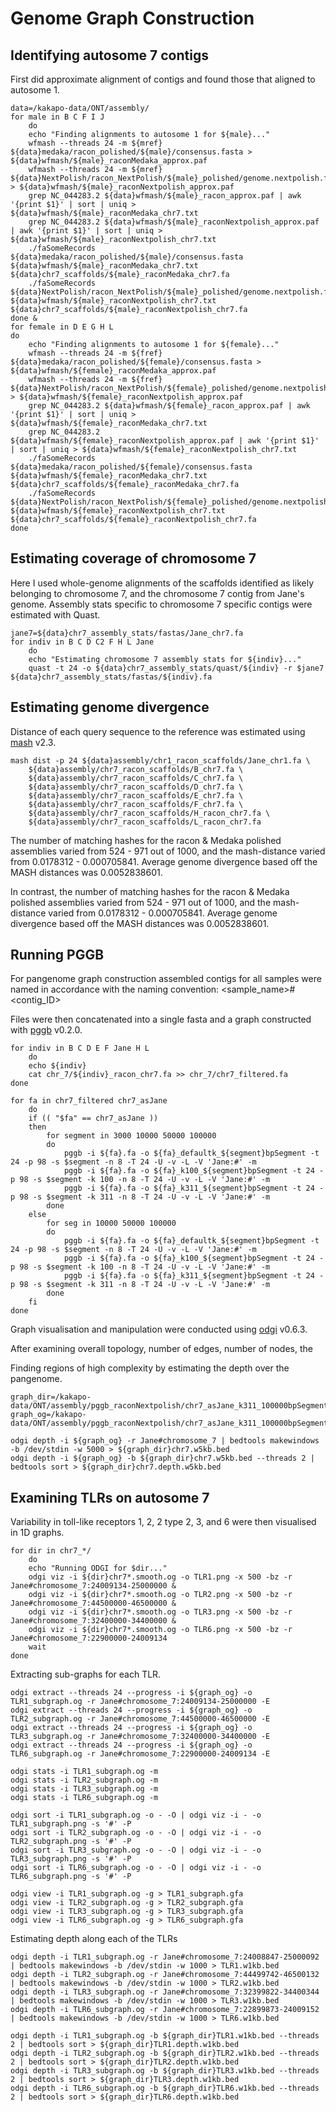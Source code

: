# Genome Graph Construction
## Identifying autosome 7 contigs
First did approximate alignment of contigs and found those that aligned to autosome 1.
```
data=/kakapo-data/ONT/assembly/
for male in B C F I J
    do
    echo "Finding alignments to autosome 1 for ${male}..."
    wfmash --threads 24 -m ${mref} ${data}medaka/racon_polished/${male}/consensus.fasta > ${data}wfmash/${male}_raconMedaka_approx.paf
    wfmash --threads 24 -m ${mref} ${data}NextPolish/racon_NextPolish/${male}_polished/genome.nextpolish.fasta > ${data}wfmash/${male}_raconNextpolish_approx.paf
    grep NC_044283.2 ${data}wfmash/${male}_racon_approx.paf | awk '{print $1}' | sort | uniq > ${data}wfmash/${male}_raconMedaka_chr7.txt
    grep NC_044283.2 ${data}wfmash/${male}_raconNextpolish_approx.paf | awk '{print $1}' | sort | uniq > ${data}wfmash/${male}_raconNextpolish_chr7.txt
    ./faSomeRecords ${data}medaka/racon_polished/${male}/consensus.fasta ${data}wfmash/${male}_raconMedaka_chr7.txt ${data}chr7_scaffolds/${male}_raconMedaka_chr7.fa
    ./faSomeRecords ${data}NextPolish/racon_NextPolish/${male}_polished/genome.nextpolish.fasta ${data}wfmash/${male}_raconNextpolish_chr7.txt ${data}chr7_scaffolds/${male}_raconNextpolish_chr7.fa
done &
for female in D E G H L
do
    echo "Finding alignments to autosome 1 for ${female}..."
    wfmash --threads 24 -m ${fref} ${data}medaka/racon_polished/${female}/consensus.fasta > ${data}wfmash/${female}_raconMedaka_approx.paf
    wfmash --threads 24 -m ${fref} ${data}NextPolish/racon_NextPolish/${female}_polished/genome.nextpolish.fasta > ${data}wfmash/${female}_raconNextpolish_approx.paf
    grep NC_044283.2 ${data}wfmash/${female}_racon_approx.paf | awk '{print $1}' | sort | uniq > ${data}wfmash/${female}_raconMedaka_chr7.txt
    grep NC_044283.2 ${data}wfmash/${female}_raconNextpolish_approx.paf | awk '{print $1}' | sort | uniq > ${data}wfmash/${female}_raconNextpolish_chr7.txt
    ./faSomeRecords ${data}medaka/racon_polished/${female}/consensus.fasta ${data}wfmash/${female}_raconMedaka_chr7.txt ${data}chr7_scaffolds/${female}_raconMedaka_chr7.fa
    ./faSomeRecords ${data}NextPolish/racon_NextPolish/${female}_polished/genome.nextpolish.fasta ${data}wfmash/${female}_raconNextpolish_chr7.txt ${data}chr7_scaffolds/${female}_raconNextpolish_chr7.fa
done
```
## Estimating coverage of chromosome 7
Here I used whole-genome alignments of the scaffolds identified as likely belonging to chromosome 7, and the chromosome 7 contig from Jane's genome.
Assembly stats specific to chromosome 7 specific contigs were estimated with Quast.
```
jane7=${data}chr7_assembly_stats/fastas/Jane_chr7.fa
for indiv in B C D C2 F H L Jane
    do
    echo "Estimating chromosome 7 assembly stats for ${indiv}..."
    quast -t 24 -o ${data}chr7_assembly_stats/quast/${indiv} -r $jane7 ${data}chr7_assembly_stats/fastas/${indiv}.fa

```
## Estimating genome divergence
Distance of each query sequence to the reference was estimated using [mash](https://mash.readthedocs.io/en/latest/index.html) v2.3.
```
mash dist -p 24 ${data}assembly/chr1_racon_scaffolds/Jane_chr1.fa \
    ${data}assembly/chr7_racon_scaffolds/B_chr7.fa \
    ${data}assembly/chr7_racon_scaffolds/C_chr7.fa \
    ${data}assembly/chr7_racon_scaffolds/D_chr7.fa \
    ${data}assembly/chr7_racon_scaffolds/E_chr7.fa \
    ${data}assembly/chr7_racon_scaffolds/F_chr7.fa \
    ${data}assembly/chr7_racon_scaffolds/H_racon_chr7.fa \
    ${data}assembly/chr7_racon_scaffolds/L_racon_chr7.fa 
```
The number of matching hashes for the racon & Medaka polished assemblies varied from 524 - 971 out of 1000, and the mash-distance varied from 0.0178312 - 0.000705841. Average genome divergence based off the MASH distances was 0.0052838601.

In contrast, the number of matching hashes for the racon & Medaka polished assemblies varied from 524 - 971 out of 1000, and the mash-distance varied from 0.0178312 - 0.000705841. Average genome divergence based off the MASH distances was 0.0052838601.

## Running PGGB
For pangenome graph construction assembled contigs for all samples were named in accordance with the naming convention:
<sample_name>#<contig_ID>

Files were then concatenated into a single fasta and a graph constructed with [pggb](https://github.com/pangenome/pggb) v0.2.0.
```
for indiv in B C D E F Jane H L
    do
    echo ${indiv}
    cat chr_7/${indiv}_racon_chr7.fa >> chr_7/chr7_filtered.fa
done

for fa in chr7_filtered chr7_asJane
    do
    if (( "$fa" == chr7_asJane ))
    then
        for segment in 3000 10000 50000 100000
        do
            pggb -i ${fa}.fa -o ${fa}_defaultk_${segment}bpSegment -t 24 -p 98 -s $segment -n 8 -T 24 -U -v -L -V 'Jane:#' -m
            pggb -i ${fa}.fa -o ${fa}_k100_${segment}bpSegment -t 24 -p 98 -s $segment -k 100 -n 8 -T 24 -U -v -L -V 'Jane:#' -m
            pggb -i ${fa}.fa -o ${fa}_k311_${segment}bpSegment -t 24 -p 98 -s $segment -k 311 -n 8 -T 24 -U -v -L -V 'Jane:#' -m
        done
    else
        for seg in 10000 50000 100000
        do
            pggb -i ${fa}.fa -o ${fa}_defaultk_${segment}bpSegment -t 24 -p 98 -s $segment -n 8 -T 24 -U -v -L -V 'Jane:#' -m
            pggb -i ${fa}.fa -o ${fa}_k100_${segment}bpSegment -t 24 -p 98 -s $segment -k 100 -n 8 -T 24 -U -v -L -V 'Jane:#' -m
            pggb -i ${fa}.fa -o ${fa}_k311_${segment}bpSegment -t 24 -p 98 -s $segment -k 311 -n 8 -T 24 -U -v -L -V 'Jane:#' -m
        done
    fi
done
```
Graph visualisation and manipulation were conducted using [odgi](https://github.com/pangenome/odgi) v0.6.3. 

After examining overall topology, number of edges, number of nodes, the 

Finding regions of high complexity by estimating the depth over the pangenome.
```
graph_dir=/kakapo-data/ONT/assembly/pggb_raconNextpolish/chr7_asJane_k311_100000bpSegment/
graph_og=/kakapo-data/ONT/assembly/pggb_raconNextpolish/chr7_asJane_k311_100000bpSegment/chr7.fa.9d4992c.4030258.a7f493c.smooth.og

odgi depth -i ${graph_og} -r Jane#chromosome_7 | bedtools makewindows -b /dev/stdin -w 5000 > ${graph_dir}chr7.w5kb.bed
odgi depth -i ${graph_og} -b ${graph_dir}chr7.w5kb.bed --threads 2 | bedtools sort > ${graph_dir}chr7.depth.w5kb.bed
```
## Examining TLRs on autosome 7
Variability in toll-like receptors 1, 2, 2 type 2, 3, and 6 were then visualised in 1D graphs.

```
for dir in chr7_*/
    do
    echo "Running ODGI for $dir..."
    odgi viz -i ${dir}chr7*.smooth.og -o TLR1.png -x 500 -bz -r Jane#chromosome_7:24009134-25000000 &
    odgi viz -i ${dir}chr7*.smooth.og -o TLR2.png -x 500 -bz -r Jane#chromosome_7:44500000-46500000 &
    odgi viz -i ${dir}chr7*.smooth.og -o TLR3.png -x 500 -bz -r Jane#chromosome_7:32400000-34400000 &
    odgi viz -i ${dir}chr7*.smooth.og -o TLR6.png -x 500 -bz -r Jane#chromosome_7:22900000-24009134
    wait
done
```
Extracting sub-graphs for each TLR.
```
odgi extract --threads 24 --progress -i ${graph_og} -o TLR1_subgraph.og -r Jane#chromosome_7:24009134-25000000 -E
odgi extract --threads 24 --progress -i ${graph_og} -o TLR2_subgraph.og -r Jane#chromosome_7:44500000-46500000 -E
odgi extract --threads 24 --progress -i ${graph_og} -o TLR3_subgraph.og -r Jane#chromosome_7:32400000-34400000 -E
odgi extract --threads 24 --progress -i ${graph_og} -o TLR6_subgraph.og -r Jane#chromosome_7:22900000-24009134 -E

odgi stats -i TLR1_subgraph.og -m
odgi stats -i TLR2_subgraph.og -m
odgi stats -i TLR3_subgraph.og -m
odgi stats -i TLR6_subgraph.og -m

odgi sort -i TLR1_subgraph.og -o - -O | odgi viz -i - -o TLR1_subgraph.png -s '#' -P
odgi sort -i TLR2_subgraph.og -o - -O | odgi viz -i - -o TLR2_subgraph.png -s '#' -P
odgi sort -i TLR3_subgraph.og -o - -O | odgi viz -i - -o TLR3_subgraph.png -s '#' -P
odgi sort -i TLR6_subgraph.og -o - -O | odgi viz -i - -o TLR6_subgraph.png -s '#' -P

odgi view -i TLR1_subgraph.og -g > TLR1_subgraph.gfa
odgi view -i TLR2_subgraph.og -g > TLR2_subgraph.gfa
odgi view -i TLR3_subgraph.og -g > TLR3_subgraph.gfa
odgi view -i TLR6_subgraph.og -g > TLR6_subgraph.gfa
```
Estimating depth along each of the TLRs
```
odgi depth -i TLR1_subgraph.og -r Jane#chromosome_7:24008847-25000092 | bedtools makewindows -b /dev/stdin -w 1000 > TLR1.w1kb.bed
odgi depth -i TLR2_subgraph.og -r Jane#chromosome_7:44499742-46500132 | bedtools makewindows -b /dev/stdin -w 1000 > TLR2.w1kb.bed
odgi depth -i TLR3_subgraph.og -r Jane#chromosome_7:32399822-34400344 | bedtools makewindows -b /dev/stdin -w 1000 > TLR3.w1kb.bed
odgi depth -i TLR6_subgraph.og -r Jane#chromosome_7:22899873-24009152 | bedtools makewindows -b /dev/stdin -w 1000 > TLR6.w1kb.bed

odgi depth -i TLR1_subgraph.og -b ${graph_dir}TLR1.w1kb.bed --threads 2 | bedtools sort > ${graph_dir}TLR1.depth.w1kb.bed
odgi depth -i TLR2_subgraph.og -b ${graph_dir}TLR2.w1kb.bed --threads 2 | bedtools sort > ${graph_dir}TLR2.depth.w1kb.bed
odgi depth -i TLR3_subgraph.og -b ${graph_dir}TLR3.w1kb.bed --threads 2 | bedtools sort > ${graph_dir}TLR3.depth.w1kb.bed
odgi depth -i TLR6_subgraph.og -b ${graph_dir}TLR6.w1kb.bed --threads 2 | bedtools sort > ${graph_dir}TLR6.depth.w1kb.bed
```